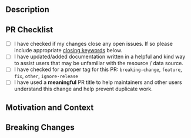 ## Description
<!--- Describe your changes in detail -->

## PR Checklist
- [ ] I have checked if my changes close any open issues. If so please include appropriate [closing keywords](https://docs.github.com/en/issues/tracking-your-work-with-issues/linking-a-pull-request-to-an-issue#linking-a-pull-request-to-an-issue-using-a-keyword) below.
- [ ] I have updated/added documentation written in a helpful and kind way to assist users that may be unfamiliar with the resource / data source.
- [ ] I have checked for a proper tag for this PR: `breaking-change`, `feature`, `fix`, `other`, `ignore-release`
- [ ] I have used a **meaningful** PR title to help maintainers and other users understand this change and help prevent duplicate work.

## Motivation and Context
<!--- Why is this change required? What problem does it solve? -->
<!--- If it fixes an open issue, please link to the issue here. -->

## Breaking Changes
<!-- Does this break backwards compatibility with the current major version? -->
<!-- If so, please provide an explanation why it is necessary. -->

